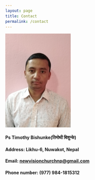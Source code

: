 ```yaml
---
layout: page
title: Contact 
permalink: /contact 
---
```


![pastor's potrait](/assets/img/potrait02.png)

#### Ps Timothy Bishunke(तिमोथी बिशुन्के)



#### Address: Likhu-6, Nuwakot, Nepal

#### Email: newvisionchurchnp@gmail.com

#### Phone number: (977) 984-1815312

